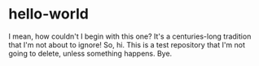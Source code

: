 # hello-world
I mean, how couldn't I begin with this one?
It's a centuries-long tradition that I'm not about to ignore!
So, hi. This is a test repository that I'm not going to delete, unless something happens. Bye.
